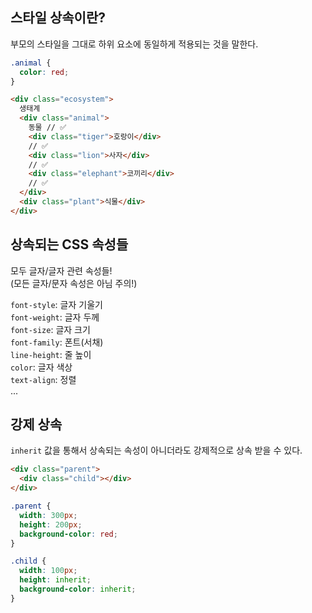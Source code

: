 ## 스타일 상속이란?

부모의 스타일을 그대로 하위 요소에 동일하게 적용되는 것을 말한다.

```css
.animal {
  color: red;
}
```

```html
<div class="ecosystem">
  생태계
  <div class="animal">
    동물 // ✅
    <div class="tiger">호랑이</div>
    // ✅
    <div class="lion">사자</div>
    // ✅
    <div class="elephant">코끼리</div>
    // ✅
  </div>
  <div class="plant">식물</div>
</div>
```

## 상속되는 CSS 속성들

모두 글자/글자 관련 속성들!  
(모든 글자/문자 속성은 아님 주의!)

`font-style`: 글자 기울기  
`font-weight`: 글자 두께  
`font-size`: 글자 크기  
`font-family`: 폰트(서채)  
`line-height`: 줄 높이  
`color`: 글자 색상  
`text-align`: 정렬  
...

## 강제 상속

`inherit` 값을 통해서 상속되는 속성이 아니더라도 강제적으로 상속 받을 수 있다.

```html
<div class="parent">
  <div class="child"></div>
</div>
```

```css
.parent {
  width: 300px;
  height: 200px;
  background-color: red;
}

.child {
  width: 100px;
  height: inherit;
  background-color: inherit;
}
```
